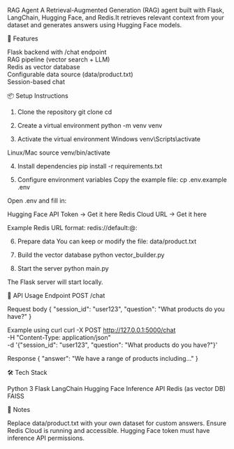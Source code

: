 RAG Agent
A Retrieval-Augmented Generation (RAG) agent built with Flask, LangChain, Hugging Face, and Redis.It retrieves relevant context from your dataset and generates answers using Hugging Face models.

🚀 Features

Flask backend with /chat endpoint  
RAG pipeline (vector search + LLM)  
Redis as vector database  
Configurable data source (data/product.txt)  
Session-based chat


📦 Setup Instructions
1. Clone the repository
git clone <your-repo-url>
cd <repo-folder>

2. Create a virtual environment
python -m venv venv

3. Activate the virtual environment
Windows
venv\Scripts\activate

Linux/Mac
source venv/bin/activate

4. Install dependencies
pip install -r requirements.txt

5. Configure environment variables
Copy the example file:
cp .env.example .env

Open .env and fill in:

Hugging Face API Token → Get it here
Redis Cloud URL → Get it here

Example Redis URL format:
redis://default:<your-password>@<your-host>:<port>

6. Prepare data
You can keep or modify the file:
data/product.txt

7. Build the vector database
python vector_builder.py

8. Start the server
python main.py

The Flask server will start locally.

📡 API Usage
Endpoint
POST /chat

Request body
{
  "session_id": "user123",
  "question": "What products do you have?"
}

Example using curl
curl -X POST http://127.0.0.1:5000/chat \
  -H "Content-Type: application/json" \
  -d '{"session_id": "user123", "question": "What products do you have?"}'

Response
{
  "answer": "We have a range of products including..."
}


🛠 Tech Stack

Python 3
Flask
LangChain
Hugging Face Inference API
Redis (as vector DB)
FAISS


📖 Notes

Replace data/product.txt with your own dataset for custom answers.
Ensure Redis Cloud is running and accessible.
Hugging Face token must have inference API permissions.
